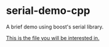 # serial-demo-cpp
A brief demo using boost's serial library.

[This is the file you will be interested in.](https://github.com/RPI-Void-Star/serial-demo-cpp/blob/master/Serial%20Port%20Test/main.cpp)
